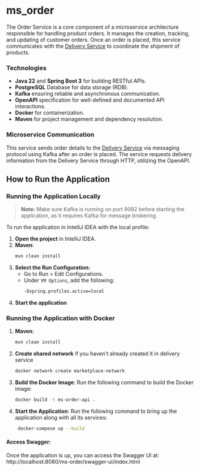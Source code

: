 # ms_order

The Order Service is a core component of a microservice architecture responsible for handling 
product orders. It manages the creation, tracking, and updating of customer orders. Once an order 
is placed, this service communicates with the [Delivery Service](https://github.com/SvetlanaVys/ms_delivery) to coordinate the shipment of products.

### Technologies
* **Java 22** and **Spring Boot 3** for building RESTful APIs.
* **PostgreSQL** Database for data storage (RDB).
* **Kafka** ensuring reliable and asynchronous communication.
* **OpenAPI** specification for well-defined and documented API interactions.
* **Docker** for containerization.
* **Maven** for project management and dependency resolution.

### Microservice Communication
This service sends order details to the [Delivery Service](https://github.com/SvetlanaVys/ms_delivery) via messaging protocol using Kafka after an order is placed.
The service requests delivery information from the Delivery Service through HTTP, utilizing the OpenAPI.

## How to Run the Application

### Running the Application Locally


> **Note:** Make sure Kafka is running on port 9092 before starting the application, as it requires Kafka for message brokering.

To run the application in IntelliJ IDEA with the local profile:

1. **Open the project** in IntelliJ IDEA.
2. **Maven**:
   ```bash
   mvn clean install
3. **Select the Run Configuration:**
   - Go to Run > Edit Configurations.
   - Under `VM Options`, add the following:
     ```bash
     -Dspring.profiles.active=local

4. **Start the application**

### Running the Application with Docker

1. **Maven**:
   ```bash
   mvn clean install

2. **Create shared network** if you haven't already created it in delivery service
   ```bash
   docker network create marketplace-network

3. **Build the Docker Image**:
   Run the following command to build the Docker image:
   ```bash
   docker build -t ms-order-api .

4. **Start the Application**:
   Run the following command to bring up the application along with all its services:
   ```bash
    docker-compose up --build

#### Access Swagger:
   Once the application is up, you can access the Swagger UI at: <br />
   http://localhost:8080/ms-order/swagger-ui/index.html